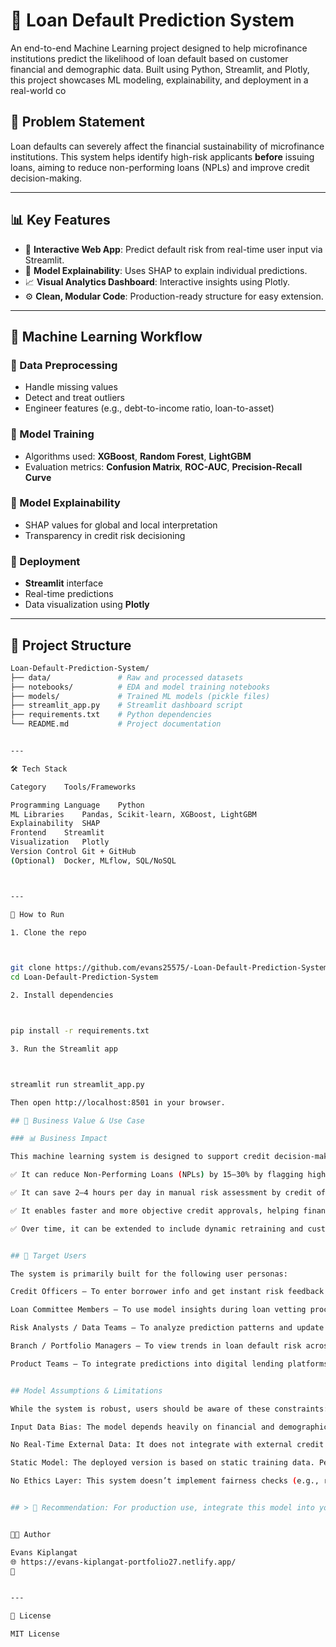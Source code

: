 # 💸 Loan Default Prediction System

An end-to-end Machine Learning project designed to help microfinance institutions predict the likelihood of loan default based on customer financial and demographic data. Built using Python, Streamlit, and Plotly, this project showcases ML modeling, explainability, and deployment in a real-world co

## 📌 Problem Statement

Loan defaults can severely affect the financial sustainability of microfinance institutions. This system helps identify high-risk applicants **before** issuing loans, aiming to reduce non-performing loans (NPLs) and improve credit decision-making.

---

## 📊 Key Features

- 🧾 **Interactive Web App**: Predict default risk from real-time user input via Streamlit.
- 🧠 **Model Explainability**: Uses SHAP to explain individual predictions.
- 📈 **Visual Analytics Dashboard**: Interactive insights using Plotly.
- ⚙️ **Clean, Modular Code**: Production-ready structure for easy extension.

---

## 🧠 Machine Learning Workflow

### 📍 Data Preprocessing
- Handle missing values
- Detect and treat outliers
- Engineer features (e.g., debt-to-income ratio, loan-to-asset)

### 🤖 Model Training
- Algorithms used: **XGBoost**, **Random Forest**, **LightGBM**
- Evaluation metrics: **Confusion Matrix**, **ROC-AUC**, **Precision-Recall Curve**

### 📌 Model Explainability
- SHAP values for global and local interpretation
- Transparency in credit risk decisioning

### 🚀 Deployment
- **Streamlit** interface
- Real-time predictions
- Data visualization using **Plotly**

---

## 📂 Project Structure

```bash
Loan-Default-Prediction-System/
├── data/               # Raw and processed datasets
├── notebooks/          # EDA and model training notebooks
├── models/             # Trained ML models (pickle files)
├── streamlit_app.py    # Streamlit dashboard script
├── requirements.txt    # Python dependencies
└── README.md           # Project documentation


---

🛠️ Tech Stack

Category	Tools/Frameworks

Programming Language	Python
ML Libraries	Pandas, Scikit-learn, XGBoost, LightGBM
Explainability	SHAP
Frontend	Streamlit
Visualization	Plotly
Version Control	Git + GitHub
(Optional)	Docker, MLflow, SQL/NoSQL



---

🚀 How to Run

1. Clone the repo



git clone https://github.com/evans25575/-Loan-Default-Prediction-System.git
cd Loan-Default-Prediction-System

2. Install dependencies



pip install -r requirements.txt

3. Run the Streamlit app



streamlit run streamlit_app.py

Then open http://localhost:8501 in your browser.

## 💼 Business Value & Use Case

### 📊 Business Impact

This machine learning system is designed to support credit decision-making in Microfinance Institutions (MFIs), SACCOs, digital lenders, and commercial banks. If deployed effectively:

✅ It can reduce Non-Performing Loans (NPLs) by 15–30% by flagging high-risk applicants before loan issuance.

✅ It can save 2–4 hours per day in manual risk assessment by credit officers or analysts.

✅ It enables faster and more objective credit approvals, helping financial institutions disburse loans at scale without compromising on portfolio quality.

✅ Over time, it can be extended to include dynamic retraining and customer segmentation, unlocking long-term value through smarter credit analytics.


## 🏦 Target Users

The system is primarily built for the following user personas:

Credit Officers – To enter borrower info and get instant risk feedback before approving loans.

Loan Committee Members – To use model insights during loan vetting processes.

Risk Analysts / Data Teams – To analyze prediction patterns and update the model with new data.

Branch / Portfolio Managers – To view trends in loan default risk across borrower segments.

Product Teams – To integrate predictions into digital lending platforms or mobile apps.


## Model Assumptions & Limitations

While the system is robust, users should be aware of these constraints:

Input Data Bias: The model depends heavily on financial and demographic variables (e.g., income, age, loan size). Borrowers with informal income sources or missing documentation may be misclassified.

No Real-Time External Data: It does not integrate with external credit bureaus (e.g., CRBs), which can be critical in full-spectrum risk profiling.

Static Model: The deployed version is based on static training data. Performance may degrade if borrower behavior or macroeconomic conditions change. Regular retraining is recommended.

No Ethics Layer: This system doesn’t implement fairness checks (e.g., race, gender bias) or regulatory compliance — these should be added before real-world deployment.


## > 🧠 Recommendation: For production use, integrate this model into your loan management system, monitor performance, and schedule periodic retraining with updated borrower data.


👨‍💻 Author

Evans Kiplangat
🌐 https://evans-kiplangat-portfolio27.netlify.app/
🐙 


---

📜 License

MIT License
